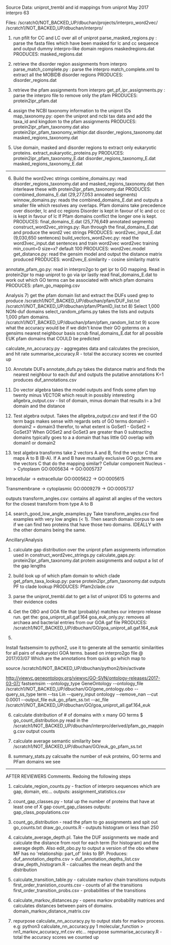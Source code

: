 Source Data:
uniprot_trembl and id mappings from uniprot May 2017
interpro 63

Files:
/scratch0/NOT_BACKED_UP/dbuchan/projects/interpro_word2vec/
/scratch1/NOT_BACKED_UP/dbuchan/interpro/

1) run pfilt for CC and LC over all of uniprot
parse_masked_regions.py : parse the fasta files which have been masked for lc
                          and cc sequence and output dummy interpro-like
                          domain regions maskedregions.dat
                          PRODUCES: masked_regions.dat
2) retrieve the disorder region assignments from interpro
parse_match_complete.py : parse the interpro match_complete.xml to extract all
                          the MOBIDB disorder regions
                          PRODUCES: disorder_regions.dat
3) retrieve the pfam assignments from interpro
get_pf_ipr_assignments.py : parse the interpro file to remove only the pfam
                            PRODUCES: protein2ipr_pfam.dat
4) assign the NCBI taxonomy information to the uniprot IDs
map_taxonomy.py: open the uniprot and ncbi tax data and add the taxa_id and
              kingdom to the pfam assignments
              PRODUCES: protein2ipr_pfam_taxonomy.dat also protein2ipr_pfam_taxonomy_withipr.dat
                        disorder_regions_taxonomy.dat
                        masked_regions_taxonomy.dat

5) Use domain, masked and disorder regions to extract only eukaryotic proteins.
  extract_eukaryotic_proteins.py
    PRODUCES: protein2ipr_pfam_taxonomy_E.dat
              disorder_regions_taxonomy_E.dat
              masked_regions_taxonomy_E.dat
------

6) Build the word2vec strings
combine_domains.py: read disorder_regions_taxonomy.dat and
                    masked_regions_taxonomy.dat then interleave these with
                    protein2ipr_pfam_taxonomy.dat
                    PRODUCES: combined_domains_E.dat (29,277,053 annoated segments)
winnow_domains.py: reads the combined_domains_E.dat and outputs a smaller
                   file which resolves any overlaps.
                   Pfam domains take precedence over disorder, lc and cc regions
                   Disorder is kept in favour of lc and cc
                   cc is kept in favour of lc
                   If Pfam domains conflict the longer one is kept.
                   PRODUCES: final_domains_E.dat (25,776,649 annotated segments)
construct_word2vec_strings.py: Run through the final_domains_E.dat and produce
                               the word2 vec strings
                               PRODUCES: word2vec_input_E.dat
                                         (9,030,650 sentences)
build_vectors_word2vec.py: read the word3vec_input.dat sentences and train
                           word2vec
    word2vec training min_count=0
                  size=x? default 100
                        PRODUCES: word2vec.model
get_distance.py: read the gensim model and output the distance matrix produced
                  PRODUCES: word2vev_E.similarity - cosine similarity matrix

annotate_pfam_go.py: read in interpro2go to get ipr to GO mapping. Read in
                     protein2ipr to map uniprot to go via ipr lastly read
                     final_domains_E.dat to work out which GO terms can be
                     associated with which pfam domains
                     PRODUCES: pfam_go_mapping.csv

Analysis
7) get the pfam domain list and extract the DUFs
used grep to produce
/scratch1/NOT_BACKED_UP/dbuchan/pfam/DUF_list.txt
/scratch1/NOT_BACKED_UP/dbuchan/pfam/PfamID_list.txt
8) Select 1,000 NON-duf domains
select_random_pfams.py takes the lists and outputs 1,000 pfam domains.
/scratch1/NOT_BACKED_UP/dbuchan/pfam/pfam_random_list.txt
9) score what the accuracy would be if we didn't know their GO goterms on a gensims nearest neighbour basis
scrub final_domains_E.dat for all possible EUK pfam domains that COULD be predicted


calculate_nn_accuracy.py - aggregates data and calculates the precision, and hit rate
summarise_accuracy.R - total the accuracy scores we counted up


10) Annotate DUFs
annotate_dufs.py takes the distance matrix and finds the nearest neighbour to each duf and
outputs the putative annotations K=1
produces duf_annotations.csv

11) Do vector algebra
takes the model outputs and finds some pfam top twenty minus VECTOR which result
in possibly interesting
allgebra_output.csv - list of domain, minus domain that results in a 3rd domain and the distance


12) Test algebra output.
Takes the allgebra_output.csv and test if the GO term bags makes sense with
regards sets of GO terms domain1 -domain2 = domain3 therefor, to what extent
is GoSet1 - GoSet2 = GoSet3?
When GOSet2 and GoSet3 are greater than 0 subtracting domains typically goes to a a domain that has little GO overlap with domain1 or domain2

13) test algebra transforms
take 2 vectors A and B, find the vector C that maps A to B (B-A). If A and B have mutually exclusive GO go_terms are
the vectors C that do the mapping similar?
Cellular component
Nucleus -> Cytoplasm
GO:0005634 -> GO:0005737

Intracellular -> extracellular
GO:0005622 -> GO:0005615

Transmembrane -> cytoplasmic
GO:0009279 -> GO:0005737

outputs transform_angles.csv: contains all against all angles of the vectors for the closest transform from type A to B


14) search_good_low_angle_examples.py
Take transform_angles.csv find examples with very low angles (< 1). Then search domain corpus to see if we
can find two proteins that have those two domains. IDEALLY with the other domains being the same.


Ancillary/Analysis
1) calculate gap distribution over the uniprot pfam assignments information
used in construct_word2vec_strings.py
calculate_gaps.py: protein2ipr_pfam_taxonomy.dat protein assignments and
                   output a list of the gap lengths

2) build look up of which pfam domain to which clade
get_pfam_taxa_lookup.py: parse protein2ipr_pfam_taxonomy.dat outputs PF to clade lookup
        PRODUCES: Pfam2clade.csv
3) parse the uniprot_trembl.dat to get a list of uniprot IDS to goterms and
their evidence codes
4) Get the OBO and GOA file that (probably) matches our interpro release
run.
get the: goa_uniprot_all.gaf.164
goa_euk_only.py: removes all archaea and bacterial entries from our GOA gaf file
                 PRODUCES: /scratch1/NOT_BACKED_UP/dbuchan/GO/goa_uniprot_all.gaf.164_euk
5)
Install fastsemsim to python2, use it to generate all the semantic similarities
for all pairs of eukaryotci GOA terms. based on interpro2go file @ 2017/03/07
Which are the annotations from quick go which map to

source /scratch0/NOT_BACKED_UP/dbuchan/python2/bin/activate

http://viewvc.geneontology.org/viewvc/GO-SVN/ontology-releases/2017-03-07/
fastsemsim --ontology_type GeneOntology --ontology_file /scratch1/NOT_BACKED_UP/dbuchan/GO/gene_ontology.obo --query_ss_type term --tss Lin --query_input ontology --remove_nan --cut 0.0001  --output_file euk_go_pfam_ss.txt --ac_file /scratch1/NOT_BACKED_UP/dbuchan/GO/goa_uniprot_all.gaf.164_euk

6) calculate distribution of # of domains with x many GO terms
$ go_count_distribution.py
read in the /scratch1/NOT_BACKED_UP/dbuchan/interpro/derived/pfam_go_mapping.csv
output counts

7) calculate average semantic similarity bew
/scratch1/NOT_BACKED_UP/dbuchan/GO/euk_go_pfam_ss.txt

8) summary_stats.py
calcualte the number of euk proteins, GO terms and PFam domains we see


----------------------------

AFTER REVIEWERS Comments. Redoing the following steps

1) calculate_region_counts.py - fraction of interpro sequences which are gap, domain, etc...
    outputs: assignment_statistics.csv
2) count_gap_classes.py - total up the number of proteins that have at least one of X gap count_gap_classes
    outputs: gap_class_populations.csv
3) count_go_distribution - read the pfam to go assignments and spit out
      go_counts.txt
   draw_go_counts.R - outputs histogram or less than 250
4) calculate_average_depth.pl. Take the DUF assignments we made and calculate the distance from root for each term (for histogram) and the average depth.  Also edit_obo.py to output a version of the obo where MF has no 'relationship: part_of' links to BP. Produces: duf_annotation_depths.csv > duf_annotation_depths_list.csv
draw_depth_histogram.R - calcualtes the mean depth and the distribution

5) calculate_transition_table.py - calculate markov chain transitions outputs
  first_order_tranistion_counts.csv - counts of all the transitions
  first_order_transition_probs.csv - probabilities of the transitions
7) calculate_markov_distances.py - opens markov probability matrices and calculates distances between pairs of domains.
   domain_markov_distance_matrix.csv
8) repurpose calculate_nn_accuracy.py to output stats for markov process.
    e.g: python3 calculate_nn_accuracy.py 1 molecular_function > nn1_markov_accuracy_mf.csv
      etc...
   repurpose summarise_accuracy.R - total the accuracy scores we counted up
